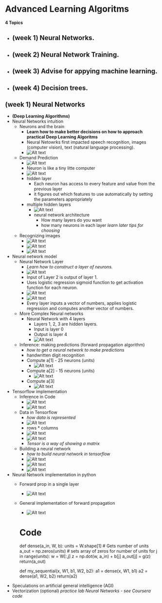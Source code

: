 # Advanced Learning Algoritms


**4 Topics**
- ## (week 1) Neural Networks.
- ## (week 2) Neural Network Training.
- ## (week 3) Advise for appying machine learning.
- ## (week 4) Decision trees.


## (week 1) Neural Networks
- **(Deep Learning Algorithms)**
- Neural Networks intuition
    - Neurons and the brain
        - **Learn how to make better decisions on how to approach practical Deep Learning Algoritms**
        - Neural Netowrks first impacted speech recognition, images (computer vision), text (natural language processing).
        - ![Alt text](image.png)
    - Demand Prediction
        - ![Alt text](image-1.png)
        - Neuron is like a tiny litte computer
        - ![Alt text](image-2.png)
        - hidden layer
            - Each neuron has access to every feature and value from the previous layer
            - it figures out which features to use automatically by setting the parameters appropriately
        - multiple hidden layers
            - ![Alt text](image-3.png)
            - neural network architecture
                - How many layers do you want
                - how many neurons in each layer
                *learn later tips for choosing*
    - Recognizing images
        - ![Alt text](image-4.png)
        - ![Alt text](image-5.png)
        - ![Alt text](image-6.png)
- Neural network model
    - Neural Network Layer
        - *Learn how to construct a layer of neurons.*
        - ![Alt text](image-7.png)
        - Input of Layer 2 is output of layer 1.
        - Uses logistic regression sigmoid function to get activation function for each neuron.
        - ![Alt text](image-8.png)
        - ![Alt text](image-9.png)
        - Every layer inputs a vector of numbers, applies logistic regression and computes another vector of numbers.
    - More Complex Neural networks
        - Neural Network with 4 layers
            - Layers 1, 2, 3 are hidden layers.
            - Input is layer 0
            - Output is layer 4
            - ![Alt text](image-10.png)
    - Inference: making predictions (forward propagation algorithm)
        - *how to get a neural network to make predictions*
        - handwritten digit recognition
        - Compute a[1] - 25 neurons (units)
            - ![Alt text](image-11.png)
        - Compute a[2] - 15 neurons (units)
            - ![Alt text](image-12.png)
        - Compute a[3]
            - ![Alt text](image-13.png)
- Tensorflow implementation
    - Inference in Code
        - ![Alt text](image-14.png)
        - ![Alt text](image-15.png)
    - Data in Tensorflow
        - *how data is represented*
        - ![Alt text](image-16.png)
        - rows * columns
        - ![Alt text](image-17.png)
        - ![Alt text](image-18.png)
        - *Tensor is a way of showing a matrix*
    - Building a neural network
        - *how to build neural network in tensorflow*
        - ![Alt text](image-19.png)
        - ![Alt text](image-20.png)
        - ![Alt text](image-21.png)
- Neural Network implementation in python
    - Forward prop in a single layer
        - ![Alt text](image-22.png)
    - General implementation of forward propagation
        - ![Alt text](image-23.png)
        # Code
        def dense(a_in, W, b):
            units = W.shape[1] # Gets number of units
            a_out = np.zeros(units) # sets array of zeros for number of units
            for j in range(units):
                w = W[:,j]
                z = np.dot(w, a_in) + b[j]
                a_out[j] = g(z)
            return(a_out)
       
        def my_sequential(x, W1, b1, W2, b2):
            a1 = dense(x, W1, b1)
            a2 = dense(a1, W2, b2)
            return(a2)
- Speculations on artificial general intelligence (AGI)
- Vectorization (optional)
*practice lab Neural Networks - see Coursera code*